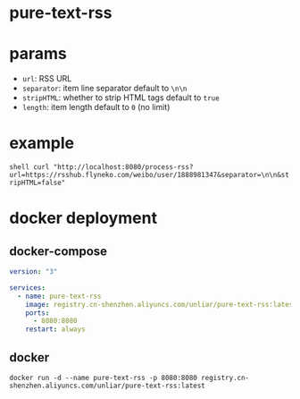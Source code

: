 # pure-text-rss

# params

- `url`: RSS URL
- `separator`: item line separator default to `\n\n`
- `stripHTML`: whether to strip HTML tags default to `true`
- `length`: item length default to `0` (no limit)

# example

`shell
curl "http://localhost:8080/process-rss?url=https://rsshub.flyneko.com/weibo/user/1888981347&separator=\n\n&stripHTML=false"
`

# docker deployment

## docker-compose

```yaml
version: "3"

services:
  - name: pure-text-rss
    image: registry.cn-shenzhen.aliyuncs.com/unliar/pure-text-rss:latest
    ports:
      - 8080:8080
    restart: always
```

## docker

```shell
docker run -d --name pure-text-rss -p 8080:8080 registry.cn-shenzhen.aliyuncs.com/unliar/pure-text-rss:latest
```
